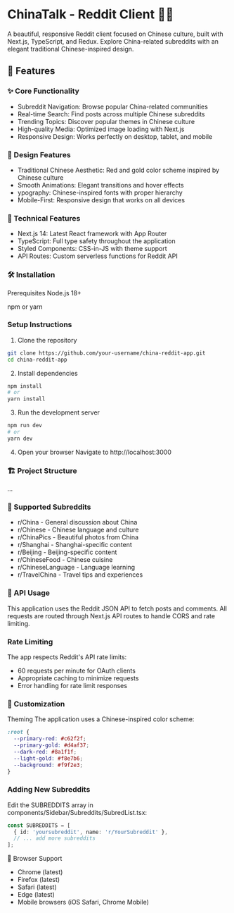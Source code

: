 # ChinaTalk - Reddit Client 📱🐉

A beautiful, responsive Reddit client focused on Chinese culture, built with Next.js, TypeScript, and Redux. Explore China-related subreddits with an elegant traditional Chinese-inspired design.

## 🌟 Features

### ✨ Core Functionality

- Subreddit Navigation: Browse popular China-related communities
- Real-time Search: Find posts across multiple Chinese subreddits
- Trending Topics: Discover popular themes in Chinese culture
- High-quality Media: Optimized image loading with Next.js
- Responsive Design: Works perfectly on desktop, tablet, and mobile

### 🎨 Design Features

- Traditional Chinese Aesthetic: Red and gold color scheme inspired by Chinese culture
- Smooth Animations: Elegant transitions and hover effects
- ypography: Chinese-inspired fonts with proper hierarchy
- Mobile-First: Responsive design that works on all devices

### 🔧 Technical Features

- Next.js 14: Latest React framework with App Router
- TypeScript: Full type safety throughout the application
- Styled Components: CSS-in-JS with theme support
- API Routes: Custom serverless functions for Reddit API

### 🛠️ Installation

Prerequisites
Node.js 18+

npm or yarn

### Setup Instructions

1. Clone the repository

```bash
git clone https://github.com/your-username/china-reddit-app.git
cd china-reddit-app
```

2. Install dependencies

```bash
npm install
# or
yarn install
```

3. Run the development server

```bash
npm run dev
# or
yarn dev
```

4. Open your browser
Navigate to http://localhost:3000

### 🏗️ Project Structure

...

### 🎯 Supported Subreddits

- r/China - General discussion about China
- r/Chinese - Chinese language and culture
- r/ChinaPics - Beautiful photos from China
- r/Shanghai - Shanghai-specific content
- r/Beijing - Beijing-specific content
- r/ChineseFood - Chinese cuisine
- r/ChineseLanguage - Language learning
- r/TravelChina - Travel tips and experiences

### 🔌 API Usage

This application uses the Reddit JSON API to fetch posts and comments. All requests are routed through Next.js API routes to handle CORS and rate limiting.

### Rate Limiting

The app respects Reddit's API rate limits:

- 60 requests per minute for OAuth clients
- Appropriate caching to minimize requests
- Error handling for rate limit responses

### 🎨 Customization

Theming
The application uses a Chinese-inspired color scheme:

```css
:root {
  --primary-red: #c62f2f;
  --primary-gold: #d4af37;
  --dark-red: #8a1f1f;
  --light-gold: #f8e7b6;
  --background: #f9f2e3;
}
```

### Adding New Subreddits

Edit the SUBREDDITS array in components/Sidebar/Subreddits/SubredList.tsx:

```ts
const SUBREDDITS = [
  { id: 'yoursubreddit', name: 'r/YourSubreddit' },
  // ... add more subreddits
];
```

📱 Browser Support
- Chrome (latest)
- Firefox (latest)
- Safari (latest)
- Edge (latest)
- Mobile browsers (iOS Safari, Chrome Mobile)

